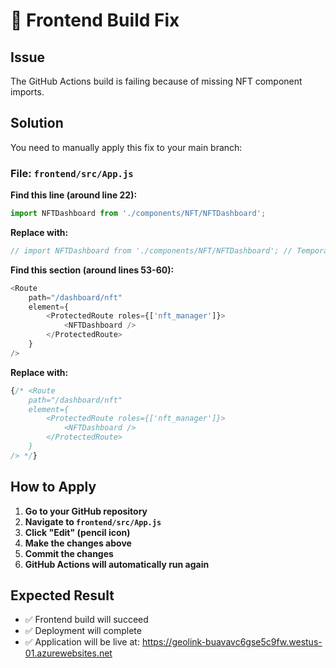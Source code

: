 # 🔧 Frontend Build Fix

## Issue
The GitHub Actions build is failing because of missing NFT component imports.

## Solution
You need to manually apply this fix to your main branch:

### File: `frontend/src/App.js`

**Find this line (around line 22):**
```javascript
import NFTDashboard from './components/NFT/NFTDashboard';
```

**Replace with:**
```javascript
// import NFTDashboard from './components/NFT/NFTDashboard'; // Temporarily disabled
```

**Find this section (around lines 53-60):**
```javascript
<Route 
    path="/dashboard/nft" 
    element={
        <ProtectedRoute roles={['nft_manager']}>
            <NFTDashboard />
        </ProtectedRoute>
    } 
/>
```

**Replace with:**
```javascript
{/* <Route 
    path="/dashboard/nft" 
    element={
        <ProtectedRoute roles={['nft_manager']}>
            <NFTDashboard />
        </ProtectedRoute>
    } 
/> */}
```

## How to Apply

1. **Go to your GitHub repository**
2. **Navigate to `frontend/src/App.js`**
3. **Click "Edit" (pencil icon)**
4. **Make the changes above**
5. **Commit the changes**
6. **GitHub Actions will automatically run again**

## Expected Result
- ✅ Frontend build will succeed
- ✅ Deployment will complete
- ✅ Application will be live at: https://geolink-buavavc6gse5c9fw.westus-01.azurewebsites.net
